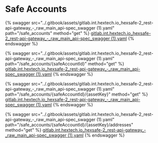 # Safe Accounts

{% swagger src="../.gitbook/assets/gitlab.int.hextech.io_hexsafe-2_rest-api-gateway_-_raw_main_api-spec_swagger (1).yaml" path="/safe_accounts" method="get" %}
[gitlab.int.hextech.io_hexsafe-2_rest-api-gateway_-_raw_main_api-spec_swagger (1).yaml](<../.gitbook/assets/gitlab.int.hextech.io_hexsafe-2_rest-api-gateway_-_raw_main_api-spec_swagger (1).yaml>)
{% endswagger %}

{% swagger src="../.gitbook/assets/gitlab.int.hextech.io_hexsafe-2_rest-api-gateway_-_raw_main_api-spec_swagger (1).yaml" path="/safe_accounts/{safeAccountId}" method="get" %}
[gitlab.int.hextech.io_hexsafe-2_rest-api-gateway_-_raw_main_api-spec_swagger (1).yaml](<../.gitbook/assets/gitlab.int.hextech.io_hexsafe-2_rest-api-gateway_-_raw_main_api-spec_swagger (1).yaml>)
{% endswagger %}

{% swagger src="../.gitbook/assets/gitlab.int.hextech.io_hexsafe-2_rest-api-gateway_-_raw_main_api-spec_swagger (1).yaml" path="/safe_accounts/{safeAccountId}/{assetKey}" method="get" %}
[gitlab.int.hextech.io_hexsafe-2_rest-api-gateway_-_raw_main_api-spec_swagger (1).yaml](<../.gitbook/assets/gitlab.int.hextech.io_hexsafe-2_rest-api-gateway_-_raw_main_api-spec_swagger (1).yaml>)
{% endswagger %}

{% swagger src="../.gitbook/assets/gitlab.int.hextech.io_hexsafe-2_rest-api-gateway_-_raw_main_api-spec_swagger (1).yaml" path="/safe_accounts/{safeAccountId}/{assetKey}/addresses" method="get" %}
[gitlab.int.hextech.io_hexsafe-2_rest-api-gateway_-_raw_main_api-spec_swagger (1).yaml](<../.gitbook/assets/gitlab.int.hextech.io_hexsafe-2_rest-api-gateway_-_raw_main_api-spec_swagger (1).yaml>)
{% endswagger %}
